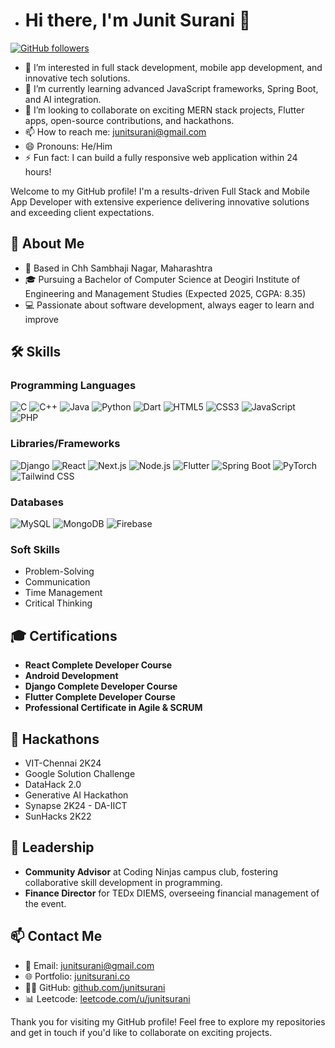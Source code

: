 
- # Hi there, I'm Junit Surani 👋

[![GitHub followers](https://img.shields.io/github/followers/junitsurani?label=Follow&style=social)](https://github.com/junitsurani)
<!-- [![LinkedIn](https://img.shields.io/badge/LinkedIn-Connect-blue)](https://www.linkedin.com/in/junit-surani-817173296) -->


- 👀 I’m interested in full stack development, mobile app development, and innovative tech solutions.
- 🌱 I’m currently learning advanced JavaScript frameworks, Spring Boot, and AI integration.
- 💞️ I’m looking to collaborate on exciting MERN stack projects, Flutter apps, open-source contributions, and hackathons.
- 📫 How to reach me: [junitsurani@gmail.com](mailto:junitsurani@gmail.com)
- 😄 Pronouns: He/Him
- ⚡ Fun fact: I can build a fully responsive web application within 24 hours!

Welcome to my GitHub profile! I'm a results-driven Full Stack and Mobile App Developer with extensive experience delivering innovative solutions and exceeding client expectations.

## 🚀 About Me


- 📍 Based in Chh Sambhaji Nagar, Maharashtra
- 🎓 Pursuing a Bachelor of Computer Science at Deogiri Institute of Engineering and Management Studies (Expected 2025, CGPA: 8.35)
- 💻 Passionate about software development, always eager to learn and improve

## 🛠️ Skills


### Programming Languages
![C](https://img.shields.io/badge/C-A8B9CC?style=for-the-badge&logo=c&logoColor=white)
![C++](https://img.shields.io/badge/C%2B%2B-00599C?style=for-the-badge&logo=c%2B%2B&logoColor=white)
![Java](https://img.shields.io/badge/Java-ED8B00?style=for-the-badge&logo=java&logoColor=white)
![Python](https://img.shields.io/badge/Python-3776AB?style=for-the-badge&logo=python&logoColor=white)
![Dart](https://img.shields.io/badge/Dart-0175C2?style=for-the-badge&logo=dart&logoColor=white)
![HTML5](https://img.shields.io/badge/HTML5-E34F26?style=for-the-badge&logo=html5&logoColor=white)
![CSS3](https://img.shields.io/badge/CSS3-1572B6?style=for-the-badge&logo=css3&logoColor=white)
![JavaScript](https://img.shields.io/badge/JavaScript-323330?style=for-the-badge&logo=javascript&logoColor=F7DF1E)
![PHP](https://img.shields.io/badge/PHP-777BB4?style=for-the-badge&logo=php&logoColor=white)

### Libraries/Frameworks
![Django](https://img.shields.io/badge/Django-092E20?style=for-the-badge&logo=django&logoColor=white)
![React](https://img.shields.io/badge/React-20232A?style=for-the-badge&logo=react&logoColor=61DAFB)
![Next.js](https://img.shields.io/badge/Next.js-000000?style=for-the-badge&logo=nextdotjs&logoColor=white)
![Node.js](https://img.shields.io/badge/Node.js-43853D?style=for-the-badge&logo=nodedotjs&logoColor=white)
![Flutter](https://img.shields.io/badge/Flutter-02569B?style=for-the-badge&logo=flutter&logoColor=white)
![Spring Boot](https://img.shields.io/badge/Spring%20Boot-6DB33F?style=for-the-badge&logo=springboot&logoColor=white)
![PyTorch](https://img.shields.io/badge/PyTorch-EE4C2C?style=for-the-badge&logo=pytorch&logoColor=white)
![Tailwind CSS](https://img.shields.io/badge/Tailwind_CSS-38B2AC?style=for-the-badge&logo=tailwind-css&logoColor=white)

### Databases
![MySQL](https://img.shields.io/badge/MySQL-00000F?style=for-the-badge&logo=mysql&logoColor=white)
![MongoDB](https://img.shields.io/badge/MongoDB-4EA94B?style=for-the-badge&logo=mongodb&logoColor=white)
![Firebase](https://img.shields.io/badge/Firebase-FFCA28?style=for-the-badge&logo=firebase&logoColor=white)

### Soft Skills
- Problem-Solving
- Communication
- Time Management
- Critical Thinking

## 🎓 Certifications

- **React Complete Developer Course**
- **Android Development**
- **Django Complete Developer Course**
- **Flutter Complete Developer Course** 
- **Professional Certificate in Agile & SCRUM**

## 🏅 Hackathons

- VIT-Chennai 2K24
- Google Solution Challenge
- DataHack 2.0
- Generative AI Hackathon
- Synapse 2K24 - DA-IICT
- SunHacks 2K22

## 📌 Leadership

- **Community Advisor** at Coding Ninjas campus club, fostering collaborative skill development in programming.
- **Finance Director** for TEDx DIEMS, overseeing financial management of the event.

## 📫 Contact Me

- 📧 Email: [junitsurani@gmail.com](mailto:junitsurani@gmail.com)
- 🌐 Portfolio: [junitsurani.co](https://junitsurani.co)
- 👨‍💻 GitHub: [github.com/junitsurani](https://github.com/junitsurani)
- 📊 Leetcode: [leetcode.com/u/junitsurani](https://leetcode.com/u/junitsurani/)

Thank you for visiting my GitHub profile! Feel free to explore my repositories and get in touch if you'd like to collaborate on exciting projects.
